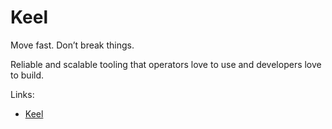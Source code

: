 # Keel

Move fast. Don’t break things.

Reliable and scalable tooling that operators love to use and developers love to build.

Links:

- [Keel](https://keel.so)
